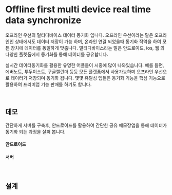 # Offline first multi device real time data synchronize
오프라인 우선의 멀티디바이스 데이터 동기화 입니다. 오프라인 우선이라는 말은 오프라인인 상태에서도 데이터 저장이 가능 하며, 온라인 연결 되었을때 동기화 작억을 하여 모든 장치에 데이터를 동일하게 맞춥니다. 멀티디바이스라는 말은 안드로이드, ios, 웹 의 다양한 플렛폼에서 동기화를 통해 데이터를 공유합니다.


실시간 데이터동기화를 활용한 유명한 어플들이 시중에 많이 나와있습니다. 예를 들면, 에버노트, 투두이스트, 구글캘린더 등등 모든 플랫폼에서 사용가능하며 오프라인 우선으로 데이터가 저장되며 동기화 됩니다. 몇몇 유틸성 앱들은 동기화 기능을 핵심 기능으로 활용하여 프리미엄 기능 판매를 하기도 합니다.

<br>

## 데모
간단하게 서버를 구축후, 안드로이드를 활용하여 간단한 공유 메모장앱을 통해 데이터가 동기화 되는 과정을 살펴 봅니다.
#### 안드로이드

#### 서버

<br>

## 설계